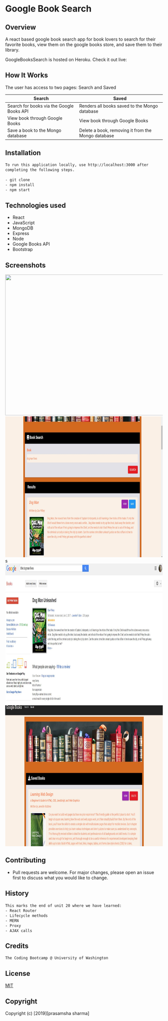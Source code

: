 # Google Book Search

## Overview

A react based google book search app for book lovers to search for their favorite books, view them on the google books store, and save them to their library.

GoogleBooksSearch is hosted on Heroku. Check it out live:

## How It Works

The user has access to two pages: Search and Saved

| Search                                    | Saved                                              |
| ----------------------------------------- | -------------------------------------------------- |
| Search for books via the Google Books API | Renders all books saved to the Mongo database      |
| View book through Google Books            | View book through Google Books                     |
| Save a book to the Mongo database         | Delete a book, removing it from the Mongo database |

## Installation

```
To run this application locally, use http://localhost:3000 after completing the following steps.

- git clone
- npm install
- npm start

```

## Technologies used

- React
- JavaScript
- MongoDB
- Express
- Node
- Google Books API
- Bootstrap

## Screenshots

<img src="assets/img/Capture-1.JPG" width="650" height="450" > 
<img src="assets/img/Capture-2.JPG" width="650" height="450" > s
<img src="assets/img/capture-3.jpg" width="650" height="450" > 
<img src="assets/img/capture-4.jpg" width="650" height="450" >

## Contributing

- Pull requests are welcome. For major changes, please open an issue first to discuss what you would like to change.

## History

```
This marks the end of unit 20 where we have learned:
- React Router
- Lifecycle methods
- MERN
- Proxy
- AJAX calls
```

## Credits

```
The Coding Bootcamp @ University of Washington

```

## License

[MIT](https://choosealicense.com/licenses/mit/)

## Copyright

Copyright (c) [2019][prasamsha sharma]
